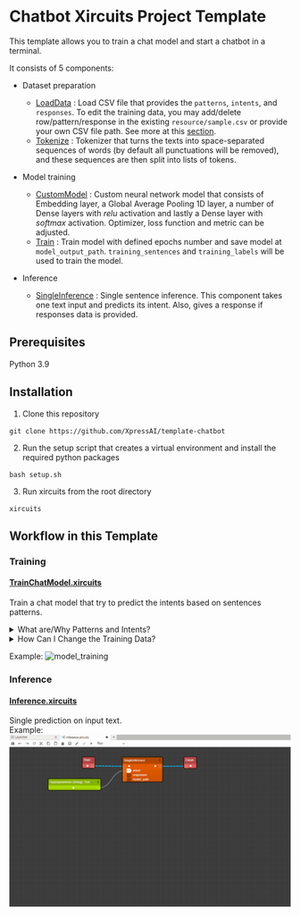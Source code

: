 # Chatbot Xircuits Project Template

This template allows you to train a chat model and start a chatbot in a terminal.

It consists of 5 components:

- Dataset preparation

  - [LoadData](/xai_components/xai_chatbot/chatbot.py#L17) : Load CSV file that provides the `patterns`, `intents`, and `responses`. To edit the training data, you may add/delete row/pattern/response in the existing `resource/sample.csv` or provide your own CSV file path. See more at this [section](#training).
  - [Tokenize](/xai_components/xai_chatbot/chatbot.py#L85) : Tokenizer that turns the texts into space-separated sequences of words (by default all punctuations will be removed), and these sequences are then split into lists of tokens.

- Model training

  - [CustomModel](/xai_components/xai_chatbot/chatbot.py#L134) : Custom neural network model that consists of Embedding layer, a Global Average Pooling 1D layer, a number of Dense layers with _relu_ activation and lastly a Dense layer with _softmax_ activation. Optimizer, loss function and metric can be adjusted.
  - [Train](/xai_components/xai_chatbot/chatbot.py#L193) : Train model with defined epochs number and save model at `model_output_path`. `training_sentences` and `training_labels` will be used to train the model.

- Inference
  - [SingleInference](/xai_components/xai_chatbot/chatbot.py#L282) : Single sentence inference. This component takes one text input and predicts its intent. Also, gives a response if responses data is provided.

## Prerequisites

Python 3.9

## Installation

1. Clone this repository

```
git clone https://github.com/XpressAI/template-chatbot
```

2. Run the setup script that creates a virtual environment and install the required python packages

```
bash setup.sh
```

3. Run xircuits from the root directory

```
xircuits
```

## Workflow in this Template

### Training

#### [TrainChatModel.xircuits](/xircuits-workflows/TrainChatModel.xircuits)

Train a chat model that try to predict the intents based on sentences patterns.

<details>
<summary>What are/Why Patterns and Intents?</summary>

In order to answer questions, search from domain knowledge base and perform various other tasks to continue conversations with the user, a chatbot needs to understand what the users say or what they intend to do (identify user’s intention). The strategy here is to define different intents and make training samples for those intents.

Patterns in our case refer to training samples for different intents. Intents in case are the training categories/labels our model will predict. The model would try to match a particular input with its known intent.

See [resource/sample.csv](/resource/sample.csv) as dataset example.

</details>

<details>
<summary>How Can I Change the Training Data?</summary>

To edit the training data, you may add/delete row/pattern/response in the existing `resource/sample.csv`. Or, provide your own CSV file and provide its path at `LoadData` input, `csv_file_path`. The input CSV file should provide these three columns `patterns`, `intents`, and `responses`.

Terms We Use

- `Patterns` are training samples/possible user inputs for corresponding intent.
- `Intents` are user intentions, also training categories/labels.
- `Responses` are response texts to send to user after getting the predicted tag from model with user input (only used during inference but not model training). See the workflow [Inference.xircuits](/xircuits-workflows/Inference.xircuits)

</details>

Example:
![model_training](https://github.com/XpressAI/x-template-chatbot/raw/main/resource/images/model_training.gif)

### Inference

#### [Inference.xircuits](/xircuits-workflows/Inference.xircuits)

Single prediction on input text.<br/>
Example:
![single_inference](https://github.com/XpressAI/x-template-chatbot/raw/main/resource/images/single_inference.gif)
